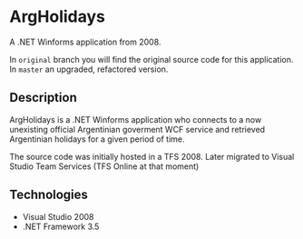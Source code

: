 # ArgHolidays

A .NET Winforms application from 2008.

In `original` branch you will find the original source code for this application. In `master` an upgraded, refactored version.

## Description

ArgHolidays is a .NET Winforms application who connects to a now unexisting official Argentinian goverment WCF service and retrieved Argentinian holidays for a given period of time.

The source code was initially hosted in a TFS 2008. Later migrated to Visual Studio Team Services (TFS Online at that moment)

## Technologies

- Visual Studio 2008
- .NET Framework 3.5
